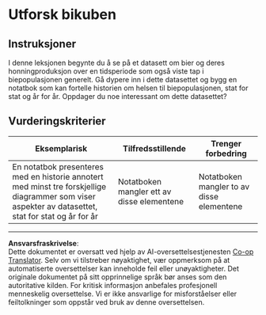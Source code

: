 <!--
CO_OP_TRANSLATOR_METADATA:
{
  "original_hash": "680419753c086eef51be86607c623945",
  "translation_date": "2025-08-26T22:55:37+00:00",
  "source_file": "3-Data-Visualization/12-visualization-relationships/assignment.md",
  "language_code": "no"
}
-->
# Utforsk bikuben

## Instruksjoner

I denne leksjonen begynte du å se på et datasett om bier og deres honningproduksjon over en tidsperiode som også viste tap i biepopulasjonen generelt. Gå dypere inn i dette datasettet og bygg en notatbok som kan fortelle historien om helsen til biepopulasjonen, stat for stat og år for år. Oppdager du noe interessant om dette datasettet?

## Vurderingskriterier

| Eksemplarisk                                                                                                                                           | Tilfredsstillende                        | Trenger forbedring                       |
| ------------------------------------------------------------------------------------------------------------------------------------------------------- | ---------------------------------------- | ---------------------------------------- |
| En notatbok presenteres med en historie annotert med minst tre forskjellige diagrammer som viser aspekter av datasettet, stat for stat og år for år    | Notatboken mangler ett av disse elementene | Notatboken mangler to av disse elementene |

---

**Ansvarsfraskrivelse**:  
Dette dokumentet er oversatt ved hjelp av AI-oversettelsestjenesten [Co-op Translator](https://github.com/Azure/co-op-translator). Selv om vi tilstreber nøyaktighet, vær oppmerksom på at automatiserte oversettelser kan inneholde feil eller unøyaktigheter. Det originale dokumentet på sitt opprinnelige språk bør anses som den autoritative kilden. For kritisk informasjon anbefales profesjonell menneskelig oversettelse. Vi er ikke ansvarlige for misforståelser eller feiltolkninger som oppstår ved bruk av denne oversettelsen.